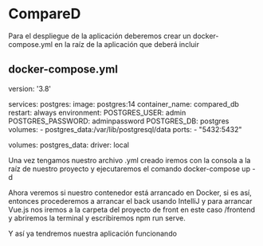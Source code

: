 # CompareD

 Para el despliegue de la aplicación deberemos crear un docker-compose.yml en la raíz de la aplicación que deberá incluir
 ## docker-compose.yml
 
 version: '3.8'

 services:
  postgres:
    image: postgres:14
    container_name: compared_db
    restart: always
    environment:
      POSTGRES_USER: admin
      POSTGRES_PASSWORD: adminpassword
      POSTGRES_DB: postgres
    volumes:
      - postgres_data:/var/lib/postgresql/data
    ports:
      - "5432:5432"

 volumes:
  postgres_data:
    driver: local
   
Una vez tengamos nuestro archivo .yml creado iremos con la consola a la raíz de nuestro proyecto y ejecutaremos el comando 
docker-compose up -d

Ahora veremos si nuestro contenedor está arrancado en Docker, si es así, entonces procederemos a arrancar el back usando
IntelliJ y para arrancar Vue.js nos iremos a la carpeta del proyecto de front en este caso /frontend y abriremos la terminal
y escribiremos npm run serve.

Y así ya tendremos nuestra aplicación funcionando
